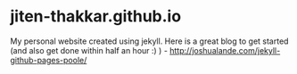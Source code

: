 jiten-thakkar.github.io
===============

My personal website created using jekyll.
Here is a great blog to get started (and also get done within half an hour :) ) - http://joshualande.com/jekyll-github-pages-poole/
